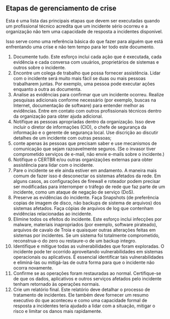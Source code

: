 ## Etapas de gerenciamento de crise

Esta é uma lista das principais etapas que devem ser executadas quando um profissional técnico acredita que um incidente sério ocorreu e a organização não tem uma capacidade de resposta a incidentes disponível.

Isso serve como uma referência básica do que fazer para alguém que está enfrentando uma crise e não tem tempo para ler todo este documento.

1. Documente tudo. Este esforço inclui cada ação que é executada, cada evidência e cada conversa com usuários, proprietários de sistemas e outros sobre o incidente.
2. Encontre um colega de trabalho que possa fornecer assistência. Lidar com o incidente será muito mais fácil se duas ou mais pessoas trabalharem juntas. Por exemplo, uma pessoa pode executar ações enquanto a outra as documenta.
3. Analise as evidências para confirmar que um incidente ocorreu. Realize pesquisas adicionais conforme necessário (por exemplo, buscas na Internet, documentação de software) para entender melhor as evidências. Entre em contato com outros profissionais técnicos dentro da organização para obter ajuda adicional.
4. Notifique as pessoas apropriadas dentro da organização. Isso deve incluir o diretor de informações (CIO), o chefe de segurança da informação e o gerente de segurança local. Use discrição ao discutir detalhes de um incidente com outras pessoas;
5. conte apenas às pessoas que precisam saber e use mecanismos de comunicação que sejam razoavelmente seguros. (Se o invasor tiver comprometido serviços de e-mail, não envie e-mails sobre o incidente.)
6. Notifique o CERTBR e/ou outras organizações externas para obter assistência para lidar com o incidente.
7. Pare o incidente se ele ainda estiver em andamento. A maneira mais comum de fazer isso é desconectar os sistemas
afetados da rede. Em alguns casos, as configurações de firewall e roteador podem precisar ser modificadas para interromper o tráfego de rede que faz parte de um incidente, como um ataque de negação de serviço (DoS).
8. Preserve as evidências do incidente. Faça Snapshots (de preferência copias de imagem de disco, não backups de sistema de arquivos) dos sistemas afetados. Faça cópias de arquivos de log que contenham evidências relacionadas ao incidente.
9. Elimine todos os efeitos do incidente. Este esforço inclui infecções por malware, materiais inapropriados (por exemplo, software pirateado), arquivos de cavalo de Troia e quaisquer outras alterações feitas em sistemas por incidentes. Se um
sistema foi totalmente comprometido, reconstrua-o do zero ou restaure-o de um backup integro.
10. Identifique e mitigue todas as vulnerabilidades que foram exploradas. O incidente pode ter ocorrido aproveitando vulnerabilidades em sistemas operacionais ou aplicativos. É essencial identificar tais vulnerabilidades e eliminá-las
ou mitigá-las de outra forma para que o incidente não ocorra novamente.
12. Confirme se as operações foram restauradas ao normal. Certifique-se de que os dados, aplicativos e outros serviços afetados pelo incidente tenham retornado às operações normais.
13. Crie um relatório final. Este relatório deve detalhar o processo de tratamento de incidentes. Ele também deve fornecer
um resumo executivo do que aconteceu e como uma capacidade formal de resposta a incidentes teria ajudado a lidar com a situação, mitigar o risco e limitar os danos mais rapidamente.
